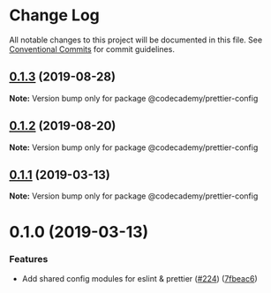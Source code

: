 # Change Log

All notable changes to this project will be documented in this file.
See [Conventional Commits](https://conventionalcommits.org) for commit guidelines.

## [0.1.3](http://github.com/codecademy-engineering/client-modules/packages/prettier-config/compare/@codecademy/prettier-config@0.1.1...@codecademy/prettier-config@0.1.3) (2019-08-28)

**Note:** Version bump only for package @codecademy/prettier-config





## [0.1.2](http://github.com/codecademy-engineering/client-modules/packages/prettier-config/compare/@codecademy/prettier-config@0.1.1...@codecademy/prettier-config@0.1.2) (2019-08-20)

**Note:** Version bump only for package @codecademy/prettier-config





## [0.1.1](http://github.com/codecademy-engineering/client-modules/packages/prettier-config/compare/@codecademy/prettier-config@0.1.0...@codecademy/prettier-config@0.1.1) (2019-03-13)

**Note:** Version bump only for package @codecademy/prettier-config





# 0.1.0 (2019-03-13)


### Features

* Add shared config modules for eslint & prettier ([#224](http://github.com/codecademy-engineering/client-modules/packages/prettier-config/issues/224)) ([7fbeac6](http://github.com/codecademy-engineering/client-modules/packages/prettier-config/commit/7fbeac6))
